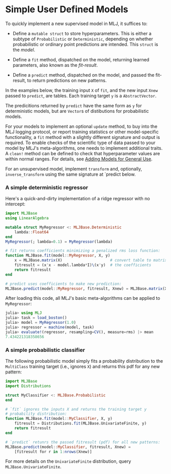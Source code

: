 # Simple User Defined Models

To quickly implement a new supervised model in MLJ, it suffices to:

- Define a `mutable struct` to store hyperparameters. This is either a subtype
  of `Probabilistic` or `Deterministic`, depending on
  whether probabilistic or ordinary point predictions are
  intended. This `struct` is the *model*.
  
- Define a `fit` method, dispatched on the model, returning
  learned parameters, also known as the *fit-result*.
  
- Define a `predict` method, dispatched on the model, and passed the
  fit-result, to return predictions on new patterns.
  
In the examples below, the training input `X` of `fit`, and the new
input `Xnew` passed to `predict`, are tables. Each training target `y`
is a `AbstractVector`.

The predicitions returned by `predict` have the same form as `y` for
deterministic models, but are `Vector`s of distibutions for
probabilistic models.

For your models to implement an optional `update` method, to buy into the
MLJ logging protocol, or report training statistics or other
model-specific functionality, a `fit` method with a slightly different
signature and output is required. To enable checks of the scientific
type of data passed to your model by MLJ's meta-algorithms, one needs
to implement additional traits. A `clean!` method can be defined to
check that hyperparameter values are within normal ranges. For details, see
[Adding Models for General Use](adding_models_for_general_use.md).

For an unsupervised model, implement `transform` and, optionally,
`inverse_transform` using the same signature at `predict below.


### A simple deterministic regressor

Here's a quick-and-dirty implementation of a ridge regressor with no intercept:

````julia
import MLJBase
using LinearAlgebra

mutable struct MyRegressor <: MLJBase.Deterministic
    lambda::Float64
end
MyRegressor(; lambda=0.1) = MyRegressor(lambda)

# fit returns coefficients minimizing a penalized rms loss function:
function MLJBase.fit(model::MyRegressor, X, y)
    x = MLJBase.matrix(X)                     # convert table to matrix
    fitresult = (x'x - model.lambda*I)\(x'y)  # the coefficients
    return fitresult
end

# predict uses coefficients to make new prediction:
MLJBase.predict(model::MyRegressor, fitresult, Xnew) = MLJBase.matrix(Xnew)fitresult
````

After loading this code, all MLJ's basic meta-algorithms can be applied to `MyRegressor`:

````julia
julia> using MLJ
julia> task = load_boston()
julia> model = MyRegressor(1.0)
julia> regressor = machine(model, task)
julia> evaluate!(regressor, resampling=CV(), measure=rms) |> mean
7.434221318358656

````

### A simple probabilistic classifier

The following probabilistic model simply fits a probability
distribution to the `MultiClass` training target (i.e., ignores `X`)
and returns this pdf for any new pattern:

````julia
import MLJBase
import Distributions

struct MyClassifier <: MLJBase.Probabilistic
end

# `fit` ignores the inputs X and returns the training target y
# probability distribution:
function MLJBase.fit(model::MyClassifier, X, y)
    fitresult = Distributions.fit(MLJBase.UnivariateFinite, y)
    return fitresult
end

# `predict` retunrs the passed fitresult (pdf) for all new patterns:
MLJBase.predict(model::MyClassifier, fitresult, Xnew) = 
    [fitresult for r in 1:nrows(Xnew)]
````

For more details on the `UnivariateFinite` distribution, query
`MLJBase.UnivariateFinite`.
